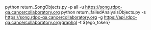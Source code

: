 python return_SongObjects.py -p all -u https://song.rdpc-qa.cancercollaboratory.org
python return_failedAnalysisObjects.py -s https://song.rdpc-qa.cancercollaboratory.org -g https://api.rdpc-qa.cancercollaboratory.org/graphql -t ${ego_token}
